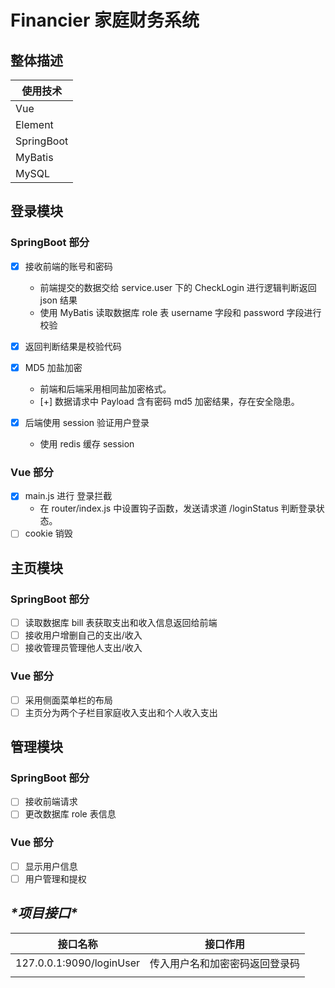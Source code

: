 # Financier 家庭财务系统
## 整体描述

| 使用技术   |
| ---------- |
| Vue        |
| Element    |
| SpringBoot |
| MyBatis    |
| MySQL      |

## 登录模块

### SpringBoot 部分

* [x] 接收前端的账号和密码 
  * 前端提交的数据交给 service.user 下的 CheckLogin 进行逻辑判断返回 json 结果
  * 使用 MyBatis 读取数据库 role 表 username 字段和 password 字段进行校验
* [x] 返回判断结果是校验代码
* [x] MD5 加盐加密

  * 前端和后端采用相同盐加密格式。
  * [+] 数据请求中 Payload 含有密码 md5 加密结果，存在安全隐患。


* [x] 后端使用 session 验证用户登录
  * 使用 redis 缓存 session



### Vue 部分

* [x] main.js 进行 登录拦截
  * 在 router/index.js 中设置钩子函数，发送请求道 /loginStatus 判断登录状态。
* [ ] cookie 销毁

## 主页模块

### SpringBoot 部分
* [ ] 读取数据库  bill 表获取支出和收入信息返回给前端
* [ ] 接收用户增删自己的支出/收入
* [ ] 接收管理员管理他人支出/收入 

### Vue 部分
* [ ] 采用侧面菜单栏的布局
* [ ] 主页分为两个子栏目家庭收入支出和个人收入支出

## 管理模块

### SpringBoot 部分
* [ ] 接收前端请求
* [ ] 更改数据库 role 表信息

### Vue 部分
* [ ] 显示用户信息
* [ ] 用户管理和提权

## ***\*项目接口\****

| 接口名称                 | 接口作用                       |
| ------------------------ | ------------------------------ |
| 127.0.0.1:9090/loginUser | 传入用户名和加密密码返回登录码 |
|                          |                                |
